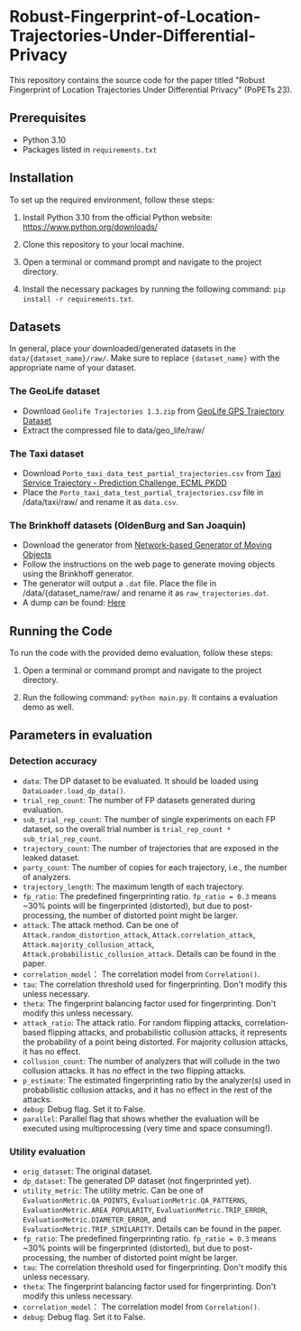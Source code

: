 # Robust-Fingerprint-of-Location-Trajectories-Under-Differential-Privacy

This repository contains the source code for the paper titled "Robust Fingerprint of Location Trajectories Under Differential Privacy" (PoPETs 23).

## Prerequisites

- Python 3.10
- Packages listed in `requirements.txt`

## Installation

To set up the required environment, follow these steps:

1. Install Python 3.10 from the official Python website: https://www.python.org/downloads/

2. Clone this repository to your local machine.

3. Open a terminal or command prompt and navigate to the project directory.

4. Install the necessary packages by running the following command: `pip install -r requirements.txt`.

## Datasets

In general, place your downloaded/generated datasets in the `data/{dataset_name}/raw/`. Make sure to replace `{dataset_name}` with the appropriate name of your dataset.

### The GeoLife dataset
- Download `Geolife Trajectories 1.3.zip` from [GeoLife GPS Trajectory Dataset](https://www.microsoft.com/en-us/download/details.aspx?id=52367)
- Extract the compressed file to data/geo_life/raw/

### The Taxi dataset
- Download `Porto_taxi_data_test_partial_trajectories.csv` from [Taxi Service Trajectory - Prediction Challenge, ECML PKDD](https://data.world/uci/taxi-service-trajectory-prediction-challenge-ecml-pkdd)
- Place the `Porto_taxi_data_test_partial_trajectories.csv` file in /data/taxi/raw/ and rename it as `data.csv`.

### The Brinkhoff datasets (OldenBurg and San Joaquin)
- Download the generator from [Network-based Generator of Moving Objects](https://iapg.jade-hs.de/personen/brinkhoff/generator)
- Follow the instructions on the web page to generate moving objects using the Brinkhoff generator.
- The generator will output a `.dat` file. Place the file in /data/{dataset_name/raw/ and rename it as `raw_trajectories.dat`.
- A dump can be found: [Here](https://drive.google.com/file/d/1oDXU4PIsOayQtcVqJDObFSqoMhsVijt-/view?usp=sharing)


## Running the Code

To run the code with the provided demo evaluation, follow these steps:

1. Open a terminal or command prompt and navigate to the project directory.

2. Run the following command: `python main.py`. It contains a evaluation demo as well.

## Parameters in evaluation

### Detection accuracy

- `data`: The DP dataset to be evaluated. It should be loaded using `DataLoader.load_dp_data()`.
- `trial_rep_count`: The number of FP datasets generated during evaluation.
- `sub_trial_rep_count`: The number of single experiments on each FP dataset, so the overall trial number is `trial_rep_count * sub_trial_rep_count`.
- `trajectory_count`: The number of trajectories that are exposed in the leaked dataset.
- `party_count`: The number of copies for each trajectory, i.e., the number of analyzers.
- `trajectory_length`: The maximum length of each trajectory.
- `fp_ratio`: The predefined fingerprinting ratio. `fp_ratio = 0.3` means ~30% points will be fingerprinted (distorted), but due to post-processing, the number of distorted point might be larger.
- `attack`: The attack method. Can be one of `Attack.random_distortion_attack`, `Attack.correlation_attack`, `Attack.majority_collusion_attack`, `Attack.probabilistic_collusion_attack`. Details can be found in the paper.
- `correlation_model`： The correlation model from `Correlation()`.
- `tau`: The correlation threshold used for fingerprinting. Don't modify this unless necessary.
- `theta`: The fingerprint balancing factor used for fingerprinting. Don't modify this unless necessary.
- `attack_ratio`: The attack ratio. For random flipping attacks, correlation-based flipping attacks, and probabilistic collusion attacks, it represents the probability of a point being distorted. For majority collusion attacks, it has no effect.
- `collusion_count`: The number of analyzers that will collude in the two collusion attacks. It has no effect in the two flipping attacks.
- `p_estimate`: The estimated fingerprinting ratio by the analyzer(s) used in probabilistic collusion attacks, and it has no effect in the rest of the attacks.
- `debug`: Debug flag. Set it to False.
- `parallel`: Parallel flag that shows whether the evaluation will be executed using multiprocessing (very time and space consuming!).

### Utility evaluation
- `orig_dataset`: The original dataset.
- `dp_dataset`: The generated DP dataset (not fingerprinted yet).
- `utility_metric`: The utility metric. Can be one of `EvaluationMetric.QA_POINTS`, `EvaluationMetric.QA_PATTERNS`, `EvaluationMetric.AREA_POPULARITY`, `EvaluationMetric.TRIP_ERROR`, `EvaluationMetric.DIAMETER_ERROR`, and `EvaluationMetric.TRIP_SIMILARITY`. Details can be found in the paper.
- `fp_ratio`: The predefined fingerprinting ratio. `fp_ratio = 0.3` means ~30% points will be fingerprinted (distorted), but due to post-processing, the number of distorted point might be larger.
- `tau`: The correlation threshold used for fingerprinting. Don't modify this unless necessary.
- `theta`: The fingerprint balancing factor used for fingerprinting. Don't modify this unless necessary.
- `correlation_model`： The correlation model from `Correlation()`.
- `debug`: Debug flag. Set it to False.
